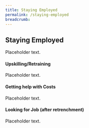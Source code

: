```yaml
---
title: Staying Employed
permalink: /staying-employed
breadcrumb: 
---
```


## Staying Employed

Placeholder text.

#### Upskilling/Retraining

Placeholder text.

#### Getting help with Costs

Placeholder text.

#### Looking for Job (after retrenchment)

Placeholder text.


